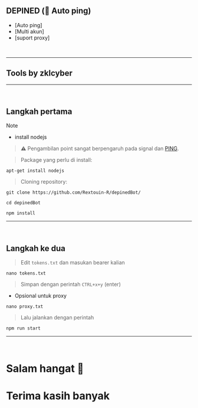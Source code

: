 ## DEPINED (🛜 Auto ping)
* [Auto ping]
* [Multi akun]
* [suport proxy]
<br>

---  
## Tools by zklcyber
---  

<br>

## Langkah pertama <a name=first-steps-ubuntu-proot></a>

> [!NOTE]
* install nodejs
> ⚠️ Pengambilan point sangat berpengaruh pada signal dan [PING]().

> Package yang perlu di install: 
```
apt-get install nodejs
```

> Cloning repository: 
```
git clone https://github.com/Rextouin-R/depinedBot/
```
```
cd depinedBot 
```
```
npm install
```

---  
<br>

## Langkah ke dua <a name=easy-download-ubuntu-proot></a> 
> Edit `tokens.txt` dan masukan bearer kalian
```
nano tokens.txt
```
> Simpan dengan perintah `CTRL+x+y` (enter)
* Opsional untuk proxy
```
nano proxy.txt
```
> Lalu jalankan dengan perintah
```
npm run start
```

---
<br>

# Salam hangat 🙏

# Terima kasih banyak <a name=installing-desktops-ubuntu-proot></a> 
